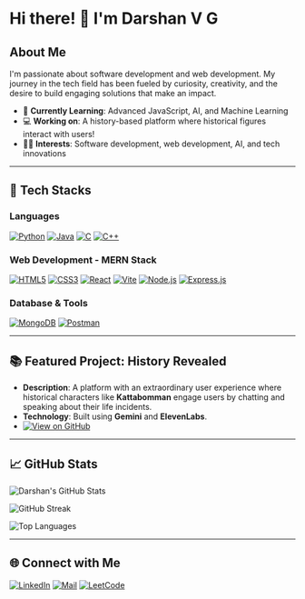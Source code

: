 # Hi there! 👋 I'm **Darshan V G**

## About Me
I'm passionate about software development and web development. My journey in the tech field has been fueled by curiosity, creativity, and the desire to build engaging solutions that make an impact.

- 🌱 **Currently Learning**: Advanced JavaScript, AI, and Machine Learning
- 💻 **Working on**: A history-based platform where historical figures interact with users!
- 👨‍💻 **Interests**: Software development, web development, AI, and tech innovations

---

## 🚀 Tech Stacks

### **Languages**
[![Python](https://img.shields.io/badge/Python-3776AB?style=for-the-badge&logo=python&logoColor=white)](https://www.python.org/)
[![Java](https://img.shields.io/badge/Java-007396?style=for-the-badge&logo=java&logoColor=white)](https://www.java.com/)
[![C](https://img.shields.io/badge/C-00599C?style=for-the-badge&logo=c&logoColor=white)](https://en.wikipedia.org/wiki/C_(programming_language))
[![C++](https://img.shields.io/badge/C++-00599C?style=for-the-badge&logo=cplusplus&logoColor=white)](https://isocpp.org/)

### **Web Development - MERN Stack**
[![HTML5](https://img.shields.io/badge/HTML5-E34F26?style=for-the-badge&logo=html5&logoColor=white)](https://developer.mozilla.org/en-US/docs/Glossary/HTML5)
[![CSS3](https://img.shields.io/badge/CSS3-1572B6?style=for-the-badge&logo=css3&logoColor=white)](https://developer.mozilla.org/en-US/docs/Web/CSS)
[![React](https://img.shields.io/badge/React-61DAFB?style=for-the-badge&logo=react&logoColor=black)](https://react.dev/)
[![Vite](https://img.shields.io/badge/Vite-646CFF?style=for-the-badge&logo=vite&logoColor=white)](https://vitejs.dev/)
[![Node.js](https://img.shields.io/badge/Node.js-339933?style=for-the-badge&logo=nodedotjs&logoColor=white)](https://nodejs.org/)
[![Express.js](https://img.shields.io/badge/Express.js-000000?style=for-the-badge&logo=express&logoColor=white)](https://expressjs.com/)

### **Database & Tools**
[![MongoDB](https://img.shields.io/badge/MongoDB-47A248?style=for-the-badge&logo=mongodb&logoColor=white)](https://www.mongodb.com/)
[![Postman](https://img.shields.io/badge/Postman-FF6C37?style=for-the-badge&logo=postman&logoColor=white)](https://www.postman.com/)

---

## 📚 Featured Project: **History Revealed**
- **Description**: A platform with an extraordinary user experience where historical characters like **Kattabomman** engage users by chatting and speaking about their life incidents.
- **Technology**: Built using **Gemini** and **ElevenLabs**.
- [![View on GitHub](https://img.shields.io/badge/GitHub-Project-blue?style=for-the-badge&logo=github)](https://github.com/DARSHAN-V-G)

---

## 📈 GitHub Stats

![Darshan's GitHub Stats](https://github-readme-stats.vercel.app/api?username=DARSHAN-V-G&show_icons=true&theme=radical)

![GitHub Streak](https://github-readme-streak-stats.herokuapp.com/?user=DARSHAN-V-G&theme=radical)

![Top Languages](https://github-readme-stats.vercel.app/api/top-langs/?username=DARSHAN-V-G&layout=compact&theme=radical)

---

## 🌐 Connect with Me

[![LinkedIn](https://img.shields.io/badge/LinkedIn-blue?style=for-the-badge&logo=linkedin)](https://www.linkedin.com/in/darshan-v-g/)
[![Mail](https://img.shields.io/badge/Email-d14836?style=for-the-badge&logo=gmail&logoColor=white)](mailto:darshanguna22@gmail.com)
[![LeetCode](https://img.shields.io/badge/LeetCode-FFA116?style=for-the-badge&logo=leetcode&logoColor=black)](https://leetcode.com/u/DARSHAN_V_G/)
